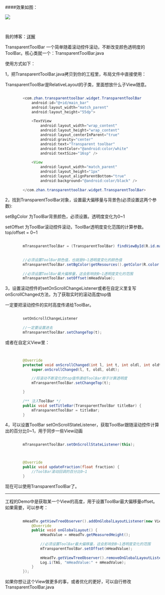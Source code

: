 
<!--lang: java-->
####效果如图：

![](https://github.com/ruzhan123/TransparentToolBar/raw/master/gif/toolbar01.gif)

</br>

我的博客：[详解](https://ruzhan123.github.io/2016/07/03/2016-07-03-19-TransparentToolBar/)


TransparentToolBar 一个简单随着滚动控件滚动，不断改变颜色透明度的ToolBar。核心类就一个：TransparentToolBar.java


使用方式如下：



1，把TransparentToolBar.java拷贝到你的工程里，布局文件中直接使用：


TransparentToolBar是RelativeLayout的子类，里面想放什么子View随意。


```java

	    <com.zhan.transparenttoolbar.widget.TransparentToolBar
	        android:id="@+id/main_bar"
	        android:layout_width="match_parent"
	        android:layout_height="55dp">
	
	        <TextView
	            android:layout_width="wrap_content"
	            android:layout_height="wrap_content"
	            android:layout_centerInParent="true"
	            android:gravity="center"
	            android:text="Transparent toolbar"
	            android:textColor="@android:color/white"
	            android:textSize="16sp" />
	
	        <View
	            android:layout_width="match_parent"
	            android:layout_height="1px"
	            android:layout_alignParentBottom="true"
	            android:background="@android:color/black" />
	
	    </com.zhan.transparenttoolbar.widget.TransparentToolBar>


```


2，找到TransparentToolBar对象，设置最大偏移量与背景色(必须设置这两个参数):

setBgColor  为ToolBar背景颜色，必须设置。透明度变化为0~1

setOffset   为ToolBar滚动控件滚动，ToolBar透明度变化范围的计算参数。top/offset = 0~1

```java
	
		mTransparentToolBar = (TransparentToolBar) findViewById(R.id.main_bar);
	
	
	    //必须设置ToolBar颜色值，也就是0~1透明度变化的颜色值
	    mTransparentToolBar.setBgColor(getResources().getColor(R.color.bar_color));
	
	    //必须设置ToolBar最大偏移量，这会影响到0~1透明度变化的范围
	    mTransparentToolBar.setOffset(mHeadValue);


```

3，设置滚动控件的setOnScrollChangeListener或者在自定义里复写onScrollChanged方法，为了获取实时的滚动高度top值

一定要把滚动控件的实时高度传递给ToolBar。

```java

		setOnScrollChangeListener
		
		//一定要设置进去
		mTransparentToolBar.setChangeTop(t);

```

或者在自定义View里：

```java


		@Override
	    protected void onScrollChanged(int l, int t, int oldl, int oldt) {
	        super.onScrollChanged(l, t, oldl, oldt);

	        //将滚动不断变化的top值传递给ToolBar用于计算透明度
	        mTransparentToolBar.setChangeTop(t);

	    }
	
	    /** 注入ToolBar */
	    public void setTitleBar(TransparentToolBar titleBar) {
	        mTransparentToolBar = titleBar;
	    }


```

4，可以设置ToolBar setOnScrollStateListener，获取ToolBar跟随滚动控件计算出的百分比0~1，用于同步一些View动画

```java

		mTransparentToolBar.setOnScrollStateListener(this);
		


	    @Override
	    public void updateFraction(float fraction) {
	        //ToolBar滚动回调的百分比0~1
	    }


```

现在可以使用TransparentToolBar了。

---


工程的Demo中是获取某一个View的高度，用于设置ToolBar最大偏移量offset。如果需要，可以参考：



```java

		mHeadTv.getViewTreeObserver().addOnGlobalLayoutListener(new ViewTreeObserver.OnGlobalLayoutListener() {
		    @Override
		    public void onGlobalLayout() {
		        mHeadValue = mHeadTv.getMeasuredHeight();
		
		        //必须设置ToolBar最大偏移量，这会影响到0~1透明度变化的范围
		        mTransparentToolBar.setOffset(mHeadValue);
		
		        mHeadTv.getViewTreeObserver().removeOnGlobalLayoutListener(this);
		        Log.i(TAG, "mHeadValue:" + mHeadValue);
		    }
		});


```

如果你想让这个View做更多的事，或者优化的更好，可以自行修改TransparentToolBar.java

